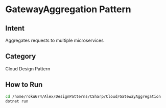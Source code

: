 # GatewayAggregation Pattern

## Intent
Aggregates requests to multiple microservices

## Category
Cloud Design Pattern

## How to Run
```bash
cd /home/roku674/Alex/DesignPatterns/CSharp/Cloud/GatewayAggregation
dotnet run
```

